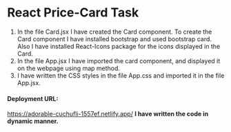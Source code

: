 <h1>React Price-Card Task</h1>
<ol>
  <li>In the file Card.jsx I have created the Card component. To create the Card component I have installed bootstrap and used bootstrap card. Also I have installed React-Icons package for the icons displayed in the Card.</li>
  <li>In the file App.jsx I have imported the card component, and displayed it on the webpage using map method.</li>
  <li>I have written the CSS styles in the file App.css and imported it in the file App.jsx.</li>
</ol>
<h4>Deployment URL:</h4>
<a href="https://adorable-cuchufli-1557ef.netlify.app/">https://adorable-cuchufli-1557ef.netlify.app/</a>
<b>I have written the code in dynamic manner.</b>




